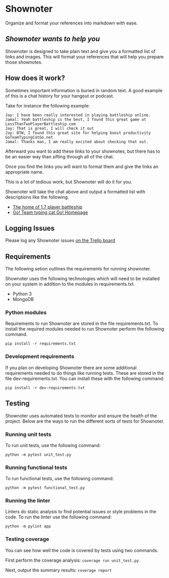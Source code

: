 # Shownoter
Organize and format your references into markdown with ease.

## *Shownoter wants to help you*

Shownoter is designed to take plain text and give you a formatted list of links and images. This will format your references that will help you prepare those shownotes.

## How does it work?

Sometimes important information is buried in random text.  A good example of this is a chat history for your hangout or podcast.

Take for instance the following example:

```
Jay: I have been really interested in playing battleship online.
Jamal: Yeah battleship is the best, I found this great game at LessThanTwoPlayerBattleship.com
Jay: That is great, I will check it out
Jay: BTW, I found this great site for helping boost productivity GoTeamTypingCatGo.net
Jamal: Thanks man, I am really excited about checking that out.

```

Afterward you want to add these links to your shownotes, but there has to be an easier way than sifting through all of the chat.

Once you find the links you will want to format them and give the links an appropriate name.

This is a lot of tedious work, but Shownoter will do it for you.

Shownoter will take the chat above and output a formatted list with descriptions like the following.

* [The home of 1.7 player battleship](LessThanTwoPlayerBattleship.com)
* [Go! Team typing cat Go! Homepage](GoTeamTypingCatGo.net)

## Logging Issues
Please log any Shownoter issues [on the Trello board](https://trello.com/b/jlyUZ0ml/shownoter)

## Requirements

The following setion outlines the requirements for running shownoter.

Shownoter uses the following technologies which will need to be installed on your system in addition to the modules in requirements.txt.

* Python 3
* MongoDB

### Python modules

Requirements to run Shownoter are stored in the file requirements.txt.  To install the required modules needed to run Shownoter perform the following command.

```pip install -r requirements.txt```

### Development requirements

If you plan on developing Shownoter there are some additional requirements needed to do things like running tests.  These are stored in the file dev-requirements.txt.  You can install these with the following command:

```pip install -r dev-requirements.txt```

## Testing

Shownoter uses automated tests to monitor and ensure the health of the project. Below are the ways to run the different sorts of tests for Shownoter.

### Running unit tests

To run unit tests, use the following command:

```python -m pytest unit_test.py```

### Running functional tests

To run functional tests, use the following command:

```python -m pytest functional_test.py```

### Running the linter

Linters do static analysis to find potential issues or style problems in the code.  To run the linter use the following command:

```python -m pylint app```

### Testing coverage

You can see how well the code is covered by tests using two commands.

First perform the coverage analysis:
```coverage run unit_test.py```

Next, output the summary results:
```coverage report```
